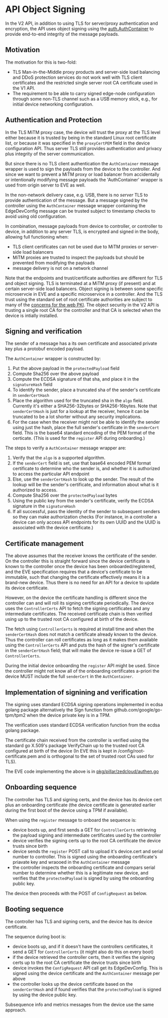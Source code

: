 # API Object Signing

In the V2 API, in addition to using TLS for server/proxy authentication and encryption, the API uses object signing using the [auth.AuthContainer](./proto/auth/auth.proto) to provide end-to-end integrity of the message payloads.

## Motivation

The motivation for this is two-fold:

- TLS Man-in-the-Middle proxy products and server-side load balancing and DDoS protection services do not work well with TLS client certificates and the restricted single server root CA certificate used in the V1 API.
- The requirement to be able to carry signed edge-node configuration through some non-TLS channel such as a USB memory stick, e.g., for initial device networking configuration.

## Authentication and Protection

In the TLS MiTM proxy case, the device will trust the proxy at the TLS level either because it is trusted by being in the standard Linux root certificate list, or because it was specified in the `proxyCertPEM` field in the device configuration API. Thus server TLS still provides authentication and privacy plus integrity of the server communication.

But since there is no TLS client authentication the `AuthContainer` message wrapper is used to sign the payloads from the device to the controller. And since we want to prevent a MiTM proxy or load balancer from accidentally or intentionally modifying message payloads the 'AuthContainer' wrapper is used from origin server to EVE as well.

In the non-network delivery case, e.g. USB, there is no _server_ TLS to provide authentication of the message. But a message signed by the controller using the `AuthContainer` message wrapper containing the EdgeDevConfig message can be trusted subject to timestamp checks to avoid using old configuration.

In combination, message payloads from device to controller, or controller to device, in addition to any server TLS, is encrypted and signed in the body, allowing full functioning when:

- TLS client certificates can not be used due to MiTM proxies or server-side load balancers
- MiTM proxies are trusted to inspect the payloads but should be prevented from modifying the payloads
- message delivery is not on a network channel

Note that the endpoints and trust/certificate authorities are different for TLS and object signing. TLS is terminated at a MiTM proxy (if present) and at certain server-side load balancers. Object signing is between some specific microservcie in EVE and a specific microservice in a controller.
And the TLS trust using the standard set of root certificate authorities are subject to many of the [concerns for the web PKI](https://www.schneier.com/academic/paperfiles/paper-pki.pdf). The object security in the V2 API is trusting a single root CA for the controller and that CA is selected when the device is intially installed.

## Signing and verification

The sender of a message has a its own certificate and associated private key plus a protobuf encoded payload.

The `AuthContainer` wrapper is constructed by:

1. Put the above payload in the `protectedPayload` field
1. Compute Sha256 over the above payload
1. Compute the ECDSA signature of that sha, and place it in the `signatureHash` field
1. To identify the sender, place a truncated sha of the sender's certificate in `senderCertHash`
1. Place the algorithm used for the truncated sha in the `algo` field. Currently it's either a SHA256-32bytes or SHA256-16bytes. Note that `senderCertHash` is just for a lookup at the receiver, hence it can be truncated to be a lot shorter without any security implications.
1. For the case when the receiver might not be able to identify the sender using just the hash, place the full sender's certificate in the `senderCert` field. This is the base64 standard encoding of the PEM format of the certicate. (This is used for the `register` API during onboarding.)

The steps to verify a `AuthContainer` message wrapper are:

1. Verify that the `algo` is a supported algorithm.
1. If the `senderCert` field is set, use that base64 encoded PEM format certificate to determine who the sender is, and whether it is authorized to access the particular API endpoint
1. Else, use the `senderCertHash` to look up the sender. The result of the lookup will be the sender's certificate, and information about what is it authorized to access.
1. Compute Sha256 over the `protectedPayload` bytes
1. Using the public key from the sender's certificate, verify the ECDSA signature in the `signatureHash`
1. If all successful, pass the identity of the sender to subsequent senders so they can make authorization checks (For instance, in a controller a device can only access API endpoints for its own UUID and the UUID is associated with the device certificate.)

## Certificate management

The above assumes that the receiver knows the certificate of the sender.
On the controller this is straight forward since the device certificate is known to the controller once the device has been onboarded/registered, and the EVE specification requires that a device's certificate to be immutable, such that changing the certificate effectively means it is a brand-new device. Thus there is no need for an API for a device to update its device certificate.

However, on the device the certificate handling is different since the controller can and will roll its signing certificate periodically.
The device uses the `ControllerCerts` API to fetch the signing certificates and any intermediate certificates. The received certificate chain is then verified using up to the trusted root CA configured at birth of the device.

The fetch using `ControllerCerts` is required at install time and when the `senderCertHash` does not match a certificate already known to the device. Thus the controller can roll certificates as long as it makes them available using the `ControllerCerts` API and puts the hash of the signer's certificate in the `senderCertHash` field; that will make the device re-issue a GET of `ControllerCerts`.

During the initial device onboarding the `register` API might be used. Since the controller might not know all of the onboarding certificates a-priori the device MUST include the full `senderCert` in the `AuthContainer`.

## Implementation of signining and verification

The signing uses standard ECDSA signing operations implemented in ecdsa golang package alternatively the Sign function from github.com/google/go-tpm/tpm2 when the device private key is in a TPM.

The verification uses standard ECDSA verification function from the ecdsa golang package.

The certificate chain received from the controller is verified using the standard go X.509's package VerifyChain up to the trusted root CA configured at birth of the device (In EVE this is kept in /config/root-certificate.pem and is orthogonal to the set of trusted root CAs used for TLS).

The EVE code implementing the above is in [pkg/pillar/zedcloud/authen.go](../pkg/pillar/zedcloud/authen.go)

## Onboarding sequence

The controller has TLS and signing certs, and the device has its device cert plus an onboarding certificate (the device certificate is generated earlier during the first boot of the device using a TPM if available).

When using the `register` message to onboard the sequence is:

- device boots up, and first sends a GET for `ControllerCerts` retrieving the payload signing and intermediate certificates used by the controller
- device verifies the signing certs up to the root CA certificate the device trusts since birth
- device sends the `register` POST call to upload it's device.cert and serial number to controller. This is signed using the onboarding certificate's priavate key and wraooed in the `AuthContainer` message
- the controller inspects the onboarding certificate and compars serial number to determine whether this is a legitimate new device, and verifies that the `protectedPayload` is signed by using the onboarding public key.

The device then proceeds with the POST of `ConfigRequest` as below.

## Booting sequence

The controller has TLS and signing certs, and the device has its device certificate.

The sequence during boot is:

- device boots up, and if it doesn't have the controllers certificates, it send a GET for `ControllerCerts` (it might also do this on every boot)
- if the device retrieved the controller certs, then it verifies the signing certs up to the root CA certificate the device trusts since birth
- device invokes the `ConfigRequest` API call get its EdgeDevConfig. This is signed using the device certificate and the `AuthContainer` message per above
- the controller looks up the device certificate based on the `senderCertHash` and if found verifies that the `protectedPayload` is signed by using the device public key.

Subsequence info and metrics messages from the device use the same approach.
